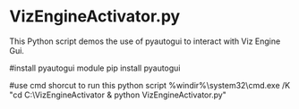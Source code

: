 # VizEngineActivator.py
This Python script demos the use of pyautogui to interact with Viz Engine Gui.

#install pyautogui module
pip install pyautogui

#use cmd shorcut to run this python script
%windir%\system32\cmd.exe /K "cd C:\VizEngineActivator &amp; python VizEngineActivator.py"
